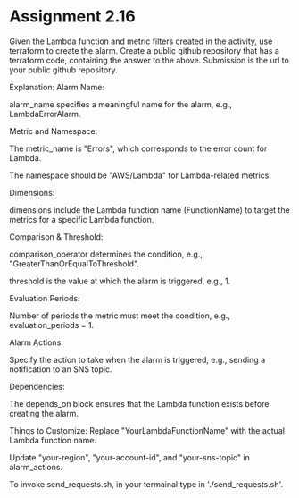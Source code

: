 # Assignment 2.16
Given the Lambda function and metric filters created in the activity, use terraform to create the alarm.
Create a public github repository that has a terraform code, containing the answer to the above.
Submission is the url to your public github repository.

Explanation:
Alarm Name:

alarm_name specifies a meaningful name for the alarm, e.g., LambdaErrorAlarm.

Metric and Namespace:

The metric_name is "Errors", which corresponds to the error count for Lambda.

The namespace should be "AWS/Lambda" for Lambda-related metrics.

Dimensions:

dimensions include the Lambda function name (FunctionName) to target the metrics for a specific Lambda function.

Comparison & Threshold:

comparison_operator determines the condition, e.g., "GreaterThanOrEqualToThreshold".

threshold is the value at which the alarm is triggered, e.g., 1.

Evaluation Periods:

Number of periods the metric must meet the condition, e.g., evaluation_periods = 1.

Alarm Actions:

Specify the action to take when the alarm is triggered, e.g., sending a notification to an SNS topic.

Dependencies:

The depends_on block ensures that the Lambda function exists before creating the alarm.

Things to Customize:
Replace "YourLambdaFunctionName" with the actual Lambda function name.

Update "your-region", "your-account-id", and "your-sns-topic" in alarm_actions.

To invoke send_requests.sh, in your termainal type in './send_requests.sh'.
